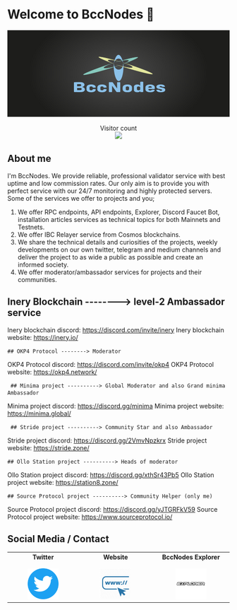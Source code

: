 # Welcome to BccNodes :wave:

<img src="banner.png">

<p align="center"> 
  Visitor count<br>
  <img src="https://profile-counter.glitch.me/berkcanode/count.svg" />
</p>

## About me

I'm BccNodes. We provide reliable, professional validator service with best uptime and low commission rates. Our only aim is to provide you with perfect service with our 24/7 monitoring and highly protected servers. Some of the services we offer to projects and you;

 1. We offer RPC endpoints, API endpoints, Explorer, Discord Faucet Bot, installation articles services as technical topics for both Mainnets and Testnets.
 2. We offer IBC Relayer service from Cosmos blockchains.
 3. We share the technical details and curiosities of the projects, weekly developments on our own twitter, telegram and medium channels and deliver the project to as wide a public as possible and create an informed society.
 4. We offer moderator/ambassador services for projects and their communities.

## Inery Blockchain --------> level-2 Ambassador service

Inery blockchain discord: https://discord.com/invite/inery
Inery blockchain website: https://inery.io/

    ## OKP4 Protocol --------> Moderator

OKP4 Protocol discord: https://discord.com/invite/okp4
OKP4 Protocol website: https://okp4.network/


     ## Minima project ----------> Global Moderator and also Grand minima Ambassador

Minima project discord: https://discord.gg/minima
Minima project website: https://minima.global/

     ## Stride project ----------> Community Star and also Ambassador

Stride project discord: https://discord.gg/2VmvNpzkrx
Stride project website: https://stride.zone/

    ## Ollo Station project ----------> Heads of moderator

Ollo Station project discord: https://discord.gg/xthSr43Pb5
Ollo Station project website: https://station8.zone/

    ## Source Protocol project ----------> Community Helper (only me)

Source Protocol project discord: https://discord.gg/yJTGRFkV59
Source Protocol project website: https://www.sourceprotocol.io/ 




## Social Media / Contact

<table width="900px" align="center">
    <tbody>
        <tr valign="top">
            <td width="300px" align="center">
            <span><strong>Twitter</strong></span><br><br />
            <a href="https://twitter.com/bccnodes" target="_blank" rel="noopener noreferrer">
            <img height="70px" src="twitter.png">
            </td>
            <td width="300px" align="center">
            <span><strong>Website</strong></span><br><br />
            <a href="https://bccnodes.com/" target="_blank" rel="noopener noreferrer">
            <img height="70px" src="web.png">
            </td>
            <td width="300px" align="center">
            <span><strong>BccNodes Explorer</strong></span><br><br />
            <a href="https://explorer.bccnodes.com/" target="_blank" rel="noopener noreferrer">
            <img height="70px" src="exp (1).png">
            </td>
        </tr>
    </tbody>
</table>



